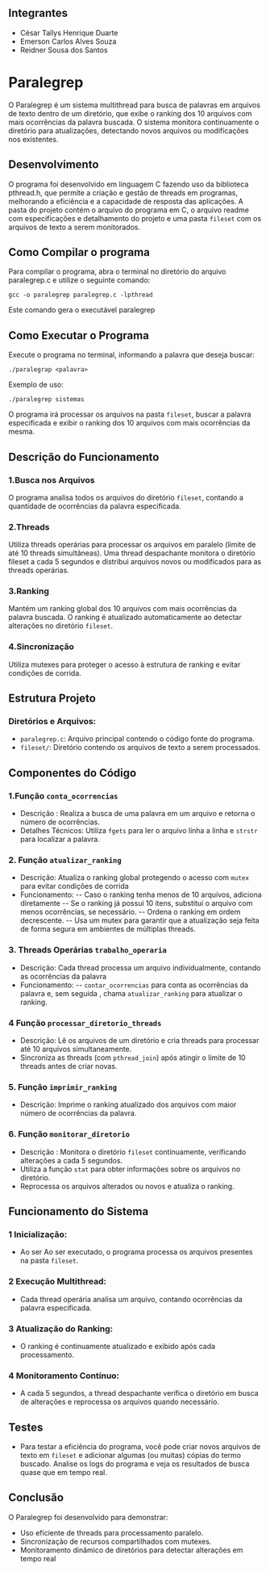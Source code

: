 ## Integrantes
- César Tallys Henrique Duarte
- Emerson Carlos Alves Souza
- Reidner Sousa dos Santos

# Paralegrep
O Paralegrep é um sistema multithread para busca de palavras em arquivos de texto dentro de um diretório, que exibe o ranking dos 10 arquivos com mais ocorrências da palavra buscada. O sistema monitora continuamente o diretório para atualizações, detectando novos arquivos ou modificações nos existentes.


## Desenvolvimento
O programa foi desenvolvido em linguagem C fazendo uso da biblioteca pthread.h, que permite a criação e gestão de threads em programas, melhorando a eficiência e a capacidade de resposta das aplicações. A pasta do projeto contém o arquivo do programa em C, o arquivo readme com especificações e  detalhamento do projeto e uma pasta `fileset` com os arquivos de texto a serem monitorados.


## Como Compilar o programa
Para compilar o programa, abra o terminal no diretório do arquivo paralegrep.c e utilize o seguinte comando:
```
gcc -o paralegrep paralegrep.c -lpthread
```
Este comando gera o executável paralegrep

## Como Executar o Programa
Execute o programa no terminal, informando a palavra que deseja buscar:
``` 
./paralegrap <palavra>
```
Exemplo de uso:
```
./paralegrep sistemas
```
O programa irá processar os arquivos na pasta `fileset`, buscar a palavra especificada e exibir o ranking dos 10 arquivos com mais ocorrências da mesma.


## Descrição do Funcionamento
### 1.Busca nos Arquivos
O programa analisa todos os arquivos do diretório `fileset`, contando a quantidade de ocorrências da palavra especificada.

### 2.Threads
Utiliza threads operárias para processar os arquivos em paralelo (limite de até 10 threads simultâneas).
Uma thread despachante monitora o diretório fileset a cada 5 segundos e distribui arquivos novos ou modificados para as threads operárias.
### 3.Ranking
Mantém um ranking global dos 10 arquivos com mais ocorrências da palavra buscada.
O ranking é atualizado automaticamente ao detectar alterações no diretório `fileset`.
### 4.Sincronização
Utiliza mutexes para proteger o acesso à estrutura de ranking e evitar condições de corrida.


## Estrutura Projeto
### Diretórios e Arquivos:
- `paralegrep.c`: Arquivo principal contendo o código fonte do programa.
- `fileset/`: Diretório contendo os arquivos de texto a serem processados.


## Componentes do Código 
### 1.Função `conta_ocorrencias`
- Descrição : Realiza a busca de uma palavra em um arquivo e retorna o número de ocorrências.
- Detalhes Técnicos: Utiliza `fgets` para ler o arquivo linha a linha e `strstr` para localizar a palavra.

### 2. Função `atualizar_ranking`
- Descrição: Atualiza o ranking global protegendo o acesso com `mutex` para evitar condições de corrida
- Funcionamento:
-- Caso o ranking tenha menos de 10 arquivos, adiciona diretamente
-- Se o ranking já possui 10 itens, substitui o arquivo com menos ocorrências, se necessário.
-- Ordena o ranking em ordem decrescente.
-- Usa um mutex para garantir que a atualização seja feita de forma segura em ambientes de múltiplas threads.
### 3. Threads Operárias `trabalho_operaria`
- Descrição: Cada thread processa um arquivo individualmente, contando as ocorrências da palavra
- Funcionamento:
-- `contar_ocorrencias` para conta as ocorrências da palavra e, sem seguida , chama `atualizar_ranking` para atualizar o ranking.
  
### 4 Função `processar_diretorio_threads`
- Descrição: Lê os arquivos de um diretório e cria threads para processar até 10 arquivos simultaneamente.
- Sincroniza as threads (com `pthread_join`) após atingir o limite de 10 threads antes de criar novas.

### 5. Função `imprimir_ranking`
- Descrição: Imprime o ranking atualizado dos arquivos com maior número de ocorrências da palavra.

###  6. Função `monitorar_diretorio`
- Descrição : Monitora o diretório `fileset` continuamente, verificando alterações a cada 5 segundos.
- Utiliza a função `stat` para obter informações sobre os arquivos no diretório. 
- Reprocessa os arquivos alterados ou novos e atualiza o ranking.


## Funcionamento do Sistema
### 1 Inicialização:
- Ao ser Ao ser executado, o programa processa os arquivos presentes na pasta `fileset`.
### 2 Execução Multithread:
- Cada thread operária analisa um arquivo, contando ocorrências da palavra especificada.
### 3 Atualização do Ranking:
- O ranking é continuamente atualizado e exibido após cada processamento.
### 4 Monitoramento Contínuo:
- A cada 5 segundos, a thread despachante verifica o diretório em busca de alterações e reprocessa os arquivos quando necessário.


## Testes
- Para testar a eficiência do programa, você pode criar novos arquivos de texto em `fileset` e adicionar algumas (ou muitas) cópias do termo buscado. Analise os logs do programa e veja os resultados de busca quase que em tempo real.


## Conclusão
O Paralegrep foi desenvolvido para demonstrar:

- Uso eficiente de threads para processamento paralelo.
- Sincronização de recursos compartilhados com mutexes.
- Monitoramento dinâmico de diretórios para detectar alterações em tempo real
